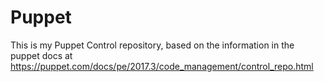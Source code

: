 # Puppet
This is my Puppet Control repository, based on the information in the puppet docs at https://puppet.com/docs/pe/2017.3/code_management/control_repo.html
